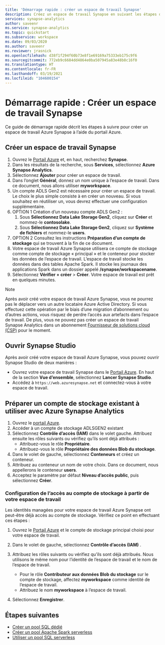 ```yaml
---
title: 'Démarrage rapide : créer un espace de travail Synapse'
description: Créez un espace de travail Synapse en suivant les étapes décrites dans ce guide.
services: synapse-analytics
author: saveenr
ms.service: synapse-analytics
ms.topic: quickstart
ms.subservice: workspace
ms.date: 09/03/2020
ms.author: saveenr
ms.reviewer: jrasnick
ms.openlocfilehash: d38f1f294f60b73e8f1e69169a75333eb175c9f6
ms.sourcegitcommit: 772eb9c6684dd4864e0ba507945a83e48b8c16f0
ms.translationtype: HT
ms.contentlocale: fr-FR
ms.lasthandoff: 03/19/2021
ms.locfileid: "104600154"
---
```

# <a name="quickstart-create-a-synapse-workspace"></a>Démarrage rapide : Créer un espace de travail Synapse
Ce guide de démarrage rapide décrit les étapes à suivre pour créer un espace de travail Azure Synapse à l’aide du portail Azure.

## <a name="create-a-synapse-workspace"></a>Créer un espace de travail Synapse

1. Ouvrez le [Portail Azure](https://portal.azure.com) et, en haut, recherchez **Synapse**.
1. Dans les résultats de la recherche, sous **Services**, sélectionnez **Azure Synapse Analytics**.
1. Sélectionnez **Ajouter** pour créer un espace de travail.
1. Dans l’onglet **Général**, donnez un nom unique à l’espace de travail. Dans ce document, nous allons utiliser **myworkspace**.
1. Un compte ADLS Gen2 est nécessaire pour créer un espace de travail. Le choix le plus simple consiste à en créer un nouveau. Si vous souhaitez en réutiliser un, vous devrez effectuer une configuration supplémentaire. 
1. OPTION 1 Création d’un nouveau compte ADLS Gen2 : 
    1. Sous **Sélectionnez Data Lake Storage Gen2**, cliquez sur **Créer** et nommez-le **contosolake**.
    1. Sous **Sélectionnez Data Lake Storage Gen2**, cliquez sur **Système de fichiers** et nommez-le **users**.
1. OPTION 2 Consultez les instructions **Préparation d’un compte de stockage** qui se trouvent à la fin de ce document.
1. Votre espace de travail Azure Synapse utilisera ce compte de stockage comme compte de stockage « principal » et le conteneur pour stocker les données de l’espace de travail. L’espace de travail stocke les données dans des tables Apache Spark. Il stocke les journaux des applications Spark dans un dossier appelé **/synapse/workspacename**.
1. Sélectionnez **Vérifier + créer** > **Créer**. Votre espace de travail est prêt en quelques minutes.

> [!NOTE]
> Après avoir créé votre espace de travail Azure Synapse, vous ne pourrez pas le déplacer vers un autre locataire Azure Active Directory. Si vous effectuez cette opération par le biais d’une migration d’abonnement ou d’autres actions, vous risquez de perdre l’accès aux artefacts dans l’espace de travail.
> De plus, vous ne pouvez pas créer un espace de travail Synapse Analytics dans un abonnement [Fournisseur de solutions cloud (CSP)](/partner-center/csp-overview) pour le moment.

## <a name="open-synapse-studio"></a>Ouvrir Synapse Studio

Après avoir créé votre espace de travail Azure Synapse, vous pouvez ouvrir Synapse Studio de deux manières :

* Ouvrez votre espace de travail Synapse dans le [Portail Azure](https://portal.azure.com). En haut de la section **Vue d’ensemble**, sélectionnez **Lancer Synapse Studio**.
* Accédez à `https://web.azuresynapse.net` et connectez-vous à votre espace de travail.

## <a name="prepare-an-existing-storage-account-for-use-with-azure-synapse-analytics"></a>Préparer un compte de stockage existant à utiliser avec Azure Synapse Analytics

1. Ouvrez le [portail Azure](https://portal.azure.com).
1. Accéder à un compte de stockage ADLSGEN2 existant
1. Sélectionnez **Contrôle d’accès (IAM)** dans le volet gauche. Attribuez ensuite les rôles suivants ou vérifiez qu’ils sont déjà attribués :
    * Attribuez-vous le rôle **Propriétaire**.
    * Attribuez-vous le rôle **Propriétaire des données Blob du stockage**.
1. Dans le volet de gauche, sélectionnez **Conteneurs** et créez un conteneur.
1. Attribuez au conteneur un nom de votre choix. Dans ce document, nous appellerons le conteneur **users**.
1. Acceptez le paramètre par défaut **Niveau d’accès public**, puis sélectionnez **Créer**.

### <a name="configure-access-to-the-storage-account-from-your-workspace"></a>Configuration de l’accès au compte de stockage à partir de votre espace de travail

Les identités managées pour votre espace de travail Azure Synapse ont peut-être déjà accès au compte de stockage. Vérifiez ce point en effectuant ces étapes :

1. Ouvrez le [Portail Azure](https://portal.azure.com) et le compte de stockage principal choisi pour votre espace de travail.
1. Dans le volet de gauche, sélectionnez **Contrôle d’accès (IAM)** .
1. Attribuez les rôles suivants ou vérifiez qu’ils sont déjà attribués. Nous utilisons le même nom pour l’identité de l’espace de travail et le nom de l’espace de travail.
    * Pour le rôle **Contributeur aux données Blob du stockage** sur le compte de stockage, affectez **myworkspace** comme identité de l’espace de travail.
    * Attribuez le nom **myworkspace** à l’espace de travail.

1. Sélectionnez **Enregistrer**.

## <a name="next-steps"></a>Étapes suivantes

* [Créer un pool SQL dédié](quickstart-create-sql-pool-studio.md) 
* [Créer un pool Apache Spark serverless](quickstart-create-apache-spark-pool-portal.md)
* [Utiliser un pool SQL serverless](quickstart-sql-on-demand.md)